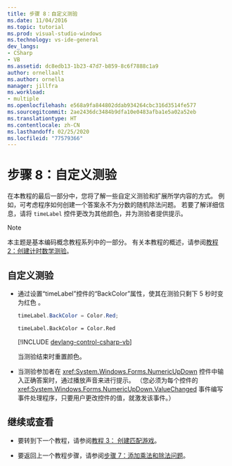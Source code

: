 ```yaml
---
title: 步骤 8：自定义测验
ms.date: 11/04/2016
ms.topic: tutorial
ms.prod: visual-studio-windows
ms.technology: vs-ide-general
dev_langs:
- CSharp
- VB
ms.assetid: dc8edb13-1b23-47d7-b859-8c6f7888c1a9
author: ornellaalt
ms.author: ornella
manager: jillfra
ms.workload:
- multiple
ms.openlocfilehash: e568a9fa844802ddab934264cbc316d3514fe577
ms.sourcegitcommit: 2ae2436dc3484b9dfa10e0483afba1e5a02a52eb
ms.translationtype: HT
ms.contentlocale: zh-CN
ms.lasthandoff: 02/25/2020
ms.locfileid: "77579366"
---
```

# <a name="step-8-customize-the-quiz"></a>步骤 8：自定义测验

在本教程的最后一部分中，您将了解一些自定义测验和扩展所学内容的方式。 例如，可考虑程序如何创建一个答案永不为分数的随机除法问题。 若要了解详细信息，请将 `timeLabel` 控件更改为其他颜色，并为测验者提供提示。

> [!NOTE]
> 本主题是基本编码概念教程系列中的一部分。 有关本教程的概述，请参阅[教程 2：创建计时数学测验](../ide/tutorial-2-create-a-timed-math-quiz.md)。

## <a name="to-customize-the-quiz"></a>自定义测验

- 通过设置“timeLabel”控件的“BackColor”属性，使其在测验只剩下 5 秒时变为红色   。

  ```csharp
  timeLabel.BackColor = Color.Red;
  ```

  ```vb
  timeLabel.BackColor = Color.Red
  ```

  [!INCLUDE [devlang-control-csharp-vb](./includes/devlang-control-csharp-vb.md)]

  当测验结束时重置颜色。

- 当测验参加者在 <xref:System.Windows.Forms.NumericUpDown> 控件中输入正确答案时，通过播放声音来进行提示。 （您必须为每个控件的 <xref:System.Windows.Forms.NumericUpDown.ValueChanged> 事件编写事件处理程序，只要用户更改控件的值，就激发该事件。）

## <a name="to-continue-or-review"></a>继续或查看

- 要转到下一个教程，请参阅[教程 3：  创建匹配游戏](../ide/tutorial-3-create-a-matching-game.md)。

- 要返回上一个教程步骤，请参阅[步骤 7：添加乘法和除法问题](../ide/step-7-add-multiplication-and-division-problems.md)。
